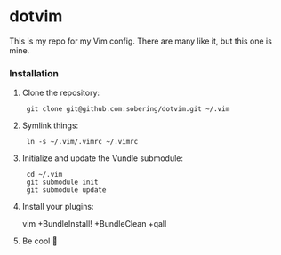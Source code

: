 # dotvim
This is my repo for my Vim config. There are many like it, but this one is mine.

### Installation
1. Clone the repository:

		git clone git@github.com:sobering/dotvim.git ~/.vim
		
2. Symlink things:

		ln -s ~/.vim/.vimrc ~/.vimrc
		
3. Initialize and update the Vundle submodule:

 		cd ~/.vim
		git submodule init
		git submodule update

4. Install your plugins:

    vim +BundleInstall! +BundleClean +qall
  		
5. Be cool :metal:
